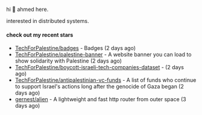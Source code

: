 hi 👋 ahmed here.

interested in distributed systems.

#### check out my recent stars

- [TechForPalestine/badges](https://github.com/TechForPalestine/badges) - Badges (2 days ago)
- [TechForPalestine/palestine-banner](https://github.com/TechForPalestine/palestine-banner) - A website banner you can load to show solidarity with Palestine (2 days ago)
- [TechForPalestine/boycott-israeli-tech-companies-dataset](https://github.com/TechForPalestine/boycott-israeli-tech-companies-dataset) -  (2 days ago)
- [TechForPalestine/antipalestinian-vc-funds](https://github.com/TechForPalestine/antipalestinian-vc-funds) - A list of funds who continue to support Israel&#39;s actions long after the genocide of Gaza began (2 days ago)
- [gernest/alien](https://github.com/gernest/alien) - A lightweight and  fast http router from outer space (3 days ago)

